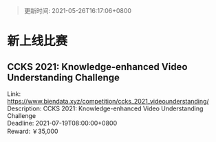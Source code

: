> 更新时间: 2021-05-26T16:17:06+0800 

# 新上线比赛


## CCKS 2021: Knowledge-enhanced Video Understanding Challenge
Link: https://www.biendata.xyz/competition/ccks_2021_videounderstanding/  
Description: CCKS 2021: Knowledge-enhanced Video Understanding Challenge  
Deadline: 2021-07-19T08:00:00+0800  
Reward: ￥35,000  

